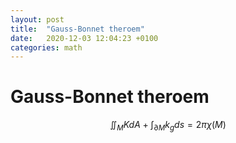 ```yaml
---
layout: post
title:  "Gauss-Bonnet theroem"
date:   2020-12-03 12:04:23 +0100
categories: math
---
```

# Gauss-Bonnet theroem

$$\iint_M K dA + \int_{\partial M} k_g ds = 2\pi \chi (M)$$
